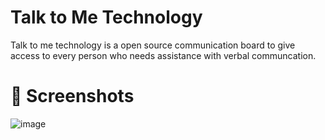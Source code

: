 # Talk to Me Technology

Talk to me technology is a open source communication board to give access to every person who needs assistance with verbal communcation.  


# 📸 Screenshots
![image](https://user-images.githubusercontent.com/79099734/162771606-c4dd9a86-45dc-4d87-a097-e7c33f3961ac.png)
